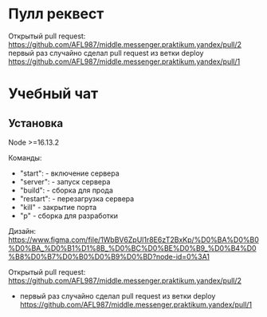 # Пулл реквест
Открытый pull request: https://github.com/AFL987/middle.messenger.praktikum.yandex/pull/2
первый раз случайно сделал pull request из ветки deploy https://github.com/AFL987/middle.messenger.praktikum.yandex/pull/1

# Учебный чат

## Установка

Node >=16.13.2

Команды:
 - "start": - включение сервера 
 - "server": - запуск сервера
 - "build": - сборка для прода
 - "restart": - перезагрузка сервера 
 - "kill" - закрытие порта
 - "p" - сборка для разработки

Дизайн: https://www.figma.com/file/1WbBV6ZpUl1r8E6zT2BxKp/%D0%BA%D0%B0%D0%BA_%D0%B1%D1%8B_%D0%BC%D0%BE%D0%B9_%D0%B4%D0%B8%D0%B7%D0%B0%D0%B9%D0%BD?node-id=0%3A1

Открытый pull request: https://github.com/AFL987/middle.messenger.praktikum.yandex/pull/2 
- первый раз случайно сделал pull request из ветки deploy https://github.com/AFL987/middle.messenger.praktikum.yandex/pull/1
